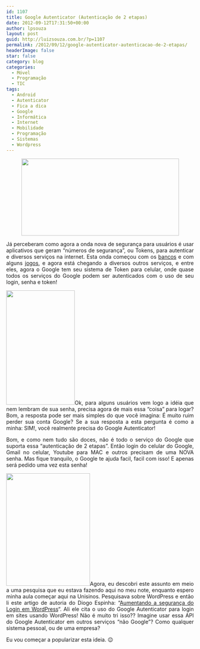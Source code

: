 ```yaml
---
id: 1107
title: Google Autenticator (Autenticação de 2 etapas)
date: 2012-09-12T17:31:50+00:00
author: lpsouza
layout: post
guid: http://luizsouza.com.br/?p=1107
permalink: /2012/09/12/google-autenticator-autenticacao-de-2-etapas/
headerImage: false
star: false
category: blog
categories:
  - Móvel
  - Programação
  - TIC
tags:
  - Android
  - Autenticator
  - Fica a dica
  - Google
  - Informática
  - Internet
  - Mobilidade
  - Programação
  - Sistemas
  - Wordpress
---
```

<p style="text-align: center">
  <img class="aligncenter" src="https://lh4.ggpht.com/9Z-_aBLy7fnlqItosYXqrEPT6ID2wIh6xfFHNrbM3_iFomlvhpWlEm-0rcmuI8CJiUA=w705" alt="" width="423" height="207" />
</p>

<p style="text-align: justify">
  Já perceberam como agora a onda nova de segurança para usuários é usar aplicativos que geram &#8220;números de segurança&#8221;, ou Tokens, para autenticar e diversos serviços na internet. Esta onda começou com os <a title="Token no celular - Bradesco" href="http://www.bradescoseguranca.com.br/default.asp?pag=html/content/seguro/ib_elementos_chave_celular.asp" target="_blank">bancos</a> e com alguns <a title="Token no celular - Blizzard" href="https://play.google.com/store/apps/details?id=com.blizzard.bma" target="_blank">jogos</a>, e agora está chegando a diversos outros serviços, e entre eles, agora o Google tem seu sistema de Token para celular, onde quase todos os serviços do Google podem ser autenticados com o uso de seu login, senha e token!
</p>

<p style="text-align: justify">
  <img class="alignleft" src="https://lh5.ggpht.com/0MkHADonpyvypa55Rub_nWjRguFxQSHHBNjnMftXQv9LZXVVFrPNa4M_O3XJkQAZddk" alt="" width="184" height="307" />Ok, para alguns usuários vem logo a idéia que nem lembram de sua senha, precisa agora de mais essa &#8220;coisa&#8221; para logar? Bom, a resposta pode ser mais simples do que você imagina: É muito ruim perder sua conta Google? Se a sua resposta a esta pergunta é como a minha: SIM!, você realmente precisa do Google Autenticator!
</p>

<p style="text-align: justify">
  Bom, e como nem tudo são doces, não é todo o serviço do Google que suporta essa &#8220;autenticação de 2 etapas&#8221;. Então login do celular do Google, Gmail no celular, Youtube para MAC e outros precisam de uma NOVA senha. Mas fique tranquilo, o Google te ajuda facil, facil com isso! E apenas será pedido uma vez esta senha!
</p>

<p style="text-align: justify">
  <img class="alignright" src="http://www.escolawp.com/wp-content/uploads/2012/09/Picture_96.png" alt="" width="225" height="302" />Agora, eu descobri este assunto em meio a uma pesquisa que eu estava fazendo aqui no meu note, enquanto espero minha aula começar aqui na Unisinos. Pesquisava sobre WordPress e então li este artigo de autoria do Diogo Espinha: &#8220;<a href="http://www.escolawp.com/2012/09/aumentando-a-seguranca-do-login-em-wordpress/" target="_blank">Aumentando a segurança do Login em WordPress</a>&#8220;. Ali ele cita o uso do Google Autenticator para login em sites usando WordPress! Não é muito tri isso?? Imagine usar essa API do Google Autenticator em outros serviços &#8220;não Google&#8221;? Como qualquer sistema pessoal, ou de uma empresa?
</p>

<p style="text-align: justify">
  Eu vou começar a popularizar esta ideia. 😉
</p>